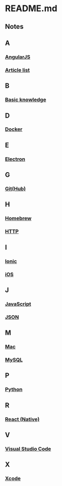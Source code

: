 # README.md

## Notes

## A
### [AngularJS](https://github.com/Monsoir/Notes/blob/master/AngularJS/Best%20Practice.md)
### [Article list](./Articles/Index.md)

## B
### [Basic knowledge](./Basic%20knowledge/Index.md)

## D
### [Docker](./Docker/Docker%20base%20base%20usage.md)

## E
### [Electron](./Electron/Index.md)

## G
### [Git(Hub)](https://github.com/Monsoir/Notes/blob/master/Git(Hub)/index.md)

## H
### [Homebrew](./Homebrew/Index.md)
### [HTTP](./HTTP/Index.md)

## I
### [Ionic](https://github.com/Monsoir/Notes/blob/master/ionic/ionic%20notes.md)
### [iOS](https://github.com/Monsoir/Notes/blob/master/iOS/index.md)

## J
### [JavaScript](https://github.com/Monsoir/Notes/blob/master/JavaScript/JavaScriptNotes.md)
### [JSON](./JSON/JSON.md)

## M
### [Mac](https://github.com/Monsoir/Notes/blob/master/Mac/Mac.md)
### [MySQL](./MySQL/Command.md)

## P
### [Python](https://github.com/Monsoir/Notes/blob/master/Python/index.md)

## R
### [React (Native)](./React/Index.md)

## V
### [Visual Studio Code](./Visual%20Studio%20Code/Index.md)

## X
### [Xcode](./Xcode/Xcode.md)









